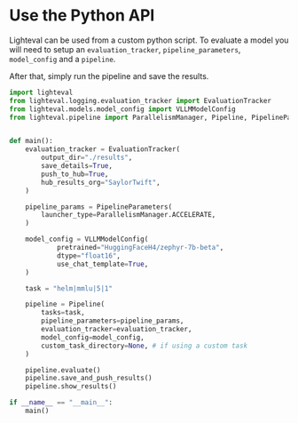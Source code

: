 # Use the Python API

Lighteval can be used from a custom python script. To evaluate a model you will
need to setup an `evaluation_tracker`, `pipeline_parameters`, `model_config`
and a `pipeline`.

After that, simply run the pipeline and save the results.


```python
import lighteval
from lighteval.logging.evaluation_tracker import EvaluationTracker
from lighteval.models.model_config import VLLMModelConfig
from lighteval.pipeline import ParallelismManager, Pipeline, PipelineParameters


def main():
    evaluation_tracker = EvaluationTracker(
        output_dir="./results",
        save_details=True,
        push_to_hub=True,
        hub_results_org="SaylorTwift",
    )

    pipeline_params = PipelineParameters(
        launcher_type=ParallelismManager.ACCELERATE,
    )

    model_config = VLLMModelConfig(
            pretrained="HuggingFaceH4/zephyr-7b-beta",
            dtype="float16",
            use_chat_template=True,
    )

    task = "helm|mmlu|5|1"

    pipeline = Pipeline(
        tasks=task,
        pipeline_parameters=pipeline_params,
        evaluation_tracker=evaluation_tracker,
        model_config=model_config,
        custom_task_directory=None, # if using a custom task
    )

    pipeline.evaluate()
    pipeline.save_and_push_results()
    pipeline.show_results()

if __name__ == "__main__":
    main()
```
